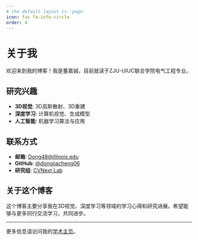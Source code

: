 ```yaml
---
# the default layout is 'page'
icon: fas fa-info-circle
order: 4
---
```


# 关于我

欢迎来到我的博客！我是董嘉铖，目前就读于ZJU-UIUC联合学院电气工程专业。

## 研究兴趣

- **3D视觉**: 3D高斯散射、3D重建
- **深度学习**: 计算机视觉、生成模型
- **人工智能**: 机器学习算法与应用

## 联系方式

- **邮箱**: Dong48@illinois.edu
- **GitHub**: [@dongjiacheng06](https://github.com/dongjiacheng06)
- **研究组**: [CVNext Lab](https://cvnext.github.io/)

## 关于这个博客

这个博客主要分享我在3D视觉、深度学习等领域的学习心得和研究进展。希望能够与更多同行交流学习，共同进步。

---

更多信息请访问我的[学术主页](https://dongjiacheng06.github.io)。
